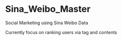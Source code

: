 Sina_Weibo_Master
=================

Social Marketing using Sina Weibo Data

Currently focus on ranking users via tag and contents
